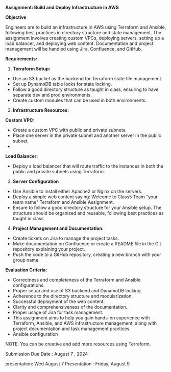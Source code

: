 **Assignment: Build and Deploy Infrastructure in AWS**

**Objective**

Engineers are to build an infrastructure in AWS using Terraform and Ansible, following best practices in directory structure and state management. The assignment involves creating custom VPCs, deploying servers, setting up a load balancer, and deploying web content. Documentation and project management will be handled using Jira, Confluence, and GitHub.

**Requirements:**

1. **Terraform Setup:**

+ Use an S3 bucket as the backend for Terraform state file management.
+ Set up DynamoDB table locks for state locking.
+ Follow a good directory structure as taught in class, ensuring to have separate dev and prod environments.
+ Create custom modules that can be used in both environments.

2. **Infrastructure Resources:**

**Custom VPC:**

+ Create a custom VPC with public and private subnets.
+ Place one server in the private subnet and another server in the public subnet.
+ 
**Load Balancer:**
  
+ Deploy a load balancer that will route traffic to the instances in both the public and private subnets using Terraform.

3. **Server Configuration**

+ Use Ansible to install either Apache2 or Nginx on the servers.
+ Deploy a simple web content saying: Welcome to Class5 Team "your team name" Terraform and Ansible Assignment.
+ Ensure to follow a good directory structure for your Ansible setup. The structure should be organized and reusable, following best practices as taught in class 

4. **Project Management and Documentation:**

+ Create tickets on Jira to manage the project tasks.
+ Make documentation on Confluence or create a README file in the Git repository explaining your project.
+ Push the code to a GitHub repository, creating a new branch with your group name.


**Evaluation Criteria:**

+ Correctness and completeness of the Terraform and Ansible configurations.
+ Proper setup and use of S3 backend and DynamoDB locking.
+ Adherence to the directory structure and modularization.
+ Successful deployment of the web content.
+ Clarity and comprehensiveness of the documentation.
+ Proper usage of Jira for task management.
+ This assignment aims to help you gain hands-on experience with Terraform, Ansible, and AWS infrastructure management, along with project documentation and task management practices
+ Ansible configuration

NOTE: You can be creative and add more resources using Terraform. 

Submission Due Date :  August 7 , 2024 

presentation: Wed August 7 
Presentation : Friday, August 9 


  
